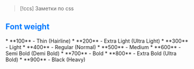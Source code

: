 > [!ccs]
> Заметки по сss
<h2 style="color: #007AFF">Font weight</h2>
* **100** - Thin (Hairline)
* **200** - Extra Light (Ultra Light)
* **300** - Light
* **400** - Regular (Normal)
* **500** - Medium
* **600** - Semi Bold (Demi Bold)
* **700** - Bold
* **800** - Extra Bold (Ultra Bold)
* **900** - Black (Heavy)
